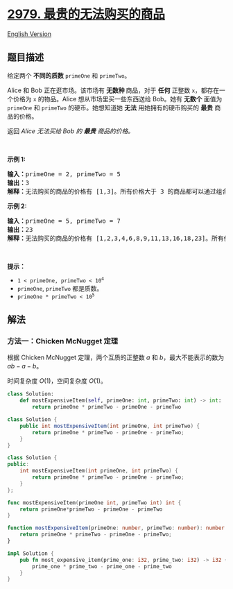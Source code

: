 # [2979. 最贵的无法购买的商品](https://leetcode.cn/problems/most-expensive-item-that-can-not-be-bought)

[English Version](/solution/2900-2999/2979.Most%20Expensive%20Item%20That%20Can%20Not%20Be%20Bought/README_EN.md)

<!-- tags:数学,动态规划,数论 -->

## 题目描述

<!-- 这里写题目描述 -->

<p>给定两个 <strong>不同的质数</strong>&nbsp;<code>primeOne</code>&nbsp;和&nbsp;<code>primeTwo</code>。</p>

<p>Alice 和 Bob 正在逛市场。该市场有 <strong>无数种&nbsp;</strong>商品，对于 <strong>任何</strong> 正整数 <code>x</code>，都存在一个价格为 <code>x</code> 的物品。Alice 想从市场里买一些东西送给 Bob。她有 <b>无数个</b>&nbsp;面值为 <code>primeOne</code> 和 <code>primeTwo</code> 的硬币。她想知道她 <strong>无法</strong>&nbsp;用她拥有的硬币购买的 <strong>最贵</strong> 商品的价格。</p>

<p>返回 <em>Alice 无法买给&nbsp;Bob 的 <strong>最贵</strong> 商品的价格。</em></p>

<p>&nbsp;</p>

<p><b>示例 1:</b></p>

<pre>
<b>输入：</b>primeOne = 2, primeTwo = 5
<b>输出：</b>3
<b>解释：</b>无法购买的商品的价格有 [1,3]。所有价格大于 3 的商品都可以通过组合使用面额为 2 和 5 的硬币购买。
</pre>

<p><b>示例 2:</b></p>

<pre>
<b>输入：</b>primeOne = 5, primeTwo = 7
<b>输出：</b>23
<b>解释：</b>无法购买的商品的价格有 [1,2,3,4,6,8,9,11,13,16,18,23]。所有价格大于 23 的商品都可以购买。
</pre>

<p>&nbsp;</p>

<p><b>提示：</b></p>

<ul>
	<li><code>1 &lt; primeOne, primeTwo &lt; 10<sup>4</sup></code></li>
	<li><code>primeOne</code>, <code>primeTwo</code>&nbsp;都是质数。</li>
	<li><code>primeOne * primeTwo &lt; 10<sup>5</sup></code></li>
</ul>

## 解法

### 方法一：Chicken McNugget 定理

根据 Chicken McNugget 定理，两个互质的正整数 $a$ 和 $b$，最大不能表示的数为 $ab - a - b$。

时间复杂度 $O(1)$，空间复杂度 $O(1)$。

<!-- tabs:start -->

```python
class Solution:
    def mostExpensiveItem(self, primeOne: int, primeTwo: int) -> int:
        return primeOne * primeTwo - primeOne - primeTwo
```

```java
class Solution {
    public int mostExpensiveItem(int primeOne, int primeTwo) {
        return primeOne * primeTwo - primeOne - primeTwo;
    }
}
```

```cpp
class Solution {
public:
    int mostExpensiveItem(int primeOne, int primeTwo) {
        return primeOne * primeTwo - primeOne - primeTwo;
    }
};
```

```go
func mostExpensiveItem(primeOne int, primeTwo int) int {
	return primeOne*primeTwo - primeOne - primeTwo
}
```

```ts
function mostExpensiveItem(primeOne: number, primeTwo: number): number {
    return primeOne * primeTwo - primeOne - primeTwo;
}
```

```rust
impl Solution {
    pub fn most_expensive_item(prime_one: i32, prime_two: i32) -> i32 {
        prime_one * prime_two - prime_one - prime_two
    }
}
```

<!-- tabs:end -->

<!-- end -->
